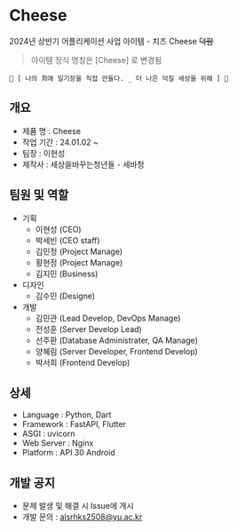 # Cheese
2024년 상반기 어플리케이션 사업 아이템 - 치즈 Cheese  ~~덕팜~~
> 아이템 정식 명칭은 [Cheese] 로 변경됨

    🌻 [ 나의 최애 일기장을 직접 만들다. _ 더 나은 덕질 세상을 위해 ] 🌻   


## 개요
 - 제품 명 : Cheese
 - 작업 기간 : 24.01.02 ~ 
 - 팀장 : 이현성
 - 제작사 : 세상을바꾸는청년들 - 세바청
  
## 팀원 및 역할
  + 기획
    + 이현성 (CEO)
    + 박세빈 (CEO staff)
    + 김민정 (Project Manage)
    + 황현정 (Project Manage)
    + 김지민 (Business)
  + 디자인
    + 김수민 (Designe)
  + 개발
    + 김민관 (Lead Develop, DevOps Manage)
    + 전성훈 (Server Develop Lead)
    + 선주환 (Database Administrater, QA Manage)
    + 양혜림 (Server Developer, Frontend Develop)
    + 박서희 (Frontend Develop)

## 상세
 - Language : Python, Dart
 - Framework : FastAPI, Flutter
 - ASGI : uvicorn
 - Web Server : Nginx
 - Platform : API 30 Android
 
## 개발 공지
 - 문제 발생 및 해결 시 Issue에 개시
 - 개발 문의 : alsrhks2508@yu.ac.kr



